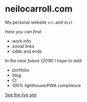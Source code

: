 # neilocarroll.com
My personal website `src` and `dist`

_Here you can find:_
- work info
- social links
- odds and ends

_In the near future (2018) I hope to add:_
- portfolio
- blog
- CI
- 100% lighthouse/PWA complience

[See the live site](http://www.neilocarroll.com "Go to neilocarroll.com")

